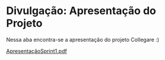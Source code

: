 # Divulgação: Apresentação do Projeto

Nessa aba encontra-se a apresentação do projeto Collegare :)


[ApresentaçãoSprint1.pdf](https://github.com/ICEI-PUC-Minas-PMGCC-TI/tiaw-pmg-cc-m-20212-trabalho-autonomo/files/7322589/ApresentacaoSprint1.pdf)
